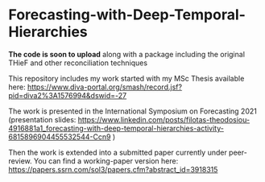 # Forecasting-with-Deep-Temporal-Hierarchies


**The code is soon to upload** along with a package including the original THieF and other reconciliation techniques


This repository includes my work started with my MSc Thesis available here: https://www.diva-portal.org/smash/record.jsf?pid=diva2%3A1576994&dswid=-27


The work is presented in the International Symposium on Forecasting 2021 (presentation slides: https://www.linkedin.com/posts/filotas-theodosiou-4916881a1_forecasting-with-deep-temporal-hierarchies-activity-6815896904455532544-Ccn9 )


Then the work is extended into a submitted paper currently under peer-review.
You can find a working-paper version here: https://papers.ssrn.com/sol3/papers.cfm?abstract_id=3918315



